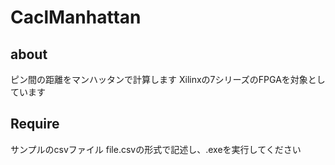 # CaclManhattan

## about
  ピン間の距離をマンハッタンで計算します
  Xilinxの7シリーズのFPGAを対象としています
## Require
  サンプルのcsvファイル file.csvの形式で記述し、.exeを実行してください
